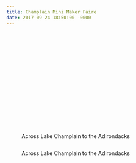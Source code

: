 ```yaml
---
title: Champlain Mini Maker Faire
date: 2017-09-24 18:50:00 -0000
---
```

<figure><img src="/journal/images/maker1.jpg" alt="" /></figure>

<figure><img src="/journal/images/maker2.jpg" alt="" /></figure>

<figure><img src="/journal/images/maker3.jpg" alt="" /></figure>

<figure><img src="/journal/images/maker4.jpg" alt="" /></figure>

<figure><img src="/journal/images/maker5.jpg" alt="" /></figure>

<figure><img src="/journal/images/maker6.jpg" alt="" /></figure>

<figure><img src="/journal/images/maker7.jpg" alt="" /></figure>

<figure><img src="/journal/images/maker8.jpg" alt="" /></figure>

<figure><img src="/journal/images/maker9.jpg" alt="" /></figure>

<figure><img src="/journal/images/maker10.jpg" alt="" /></figure>

<figure><img src="/journal/images/maker11.jpg" alt="" /></figure>

<figure><img src="/journal/images/maker12.jpg" alt="" /></figure>

<figure><img src="/journal/images/maker13.jpg" alt="" /></figure>

<figure><img src="/journal/images/maker14.jpg" alt="" /></figure>

<figure><img src="/journal/images/maker15.jpg" alt="" /></figure>

<figure><img src="/journal/images/maker16.jpg" alt="" /></figure>

<figure><img src="/journal/images/maker17.jpg" alt="" /></figure>

<figure><img src="/journal/images/maker18.jpg" alt="" /></figure>

<figure><img src="/journal/images/maker19.jpg" alt="" /><figcaption><p>Across Lake Champlain to the Adirondacks</p></figcaption></figure>

<figure><img src="/journal/images/maker20.jpg" alt="" /><figcaption><p>Across Lake Champlain to the Adirondacks</p></figcaption></figure>

<figure><img src="/journal/images/maker21.jpg" alt="" /></figure>